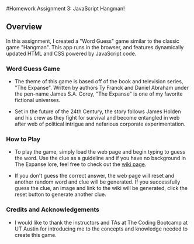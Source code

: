 #Homework Assignment 3: JavaScript Hangman!

## Overview

In this assignment, I created a "Word Guess" game similar to the classic game "Hangman". This app runs in the browser, and features dynamically updated HTML and CSS powered by JavaScript code.

### Word Guess Game

* The theme of this game is based off of the book and television series, "The Expanse". Written by authors Ty Franck and Daniel Abraham under the pen-name James S.A. Corey, "The Expanse" is one of my favorite fictional universes.

* Set in the future of the 24th Century, the story follows James Holden and his crew as they fight for survival and become entangled in web after web of political intrigue and nefarious corporate experimentation.

### How to Play

* To play the game, simply load the web page and begin typing to guess the word. Use the clue as a guideline and if you have no background in The Expanse lore, feel free to check out the [wiki page](http://expanse.wikia.com/wiki/The_Expanse_Wiki).

* If you don't guess the correct answer, the web page will reset and another random word and clue will be generated. If you successfully guess the clue, an image and link to the wiki will be generated, click the reset button to generate another clue.

### Credits and Acknowledgements

* I would like to thank the instructors and TAs at The Coding Bootcamp at UT Austin for introducing me to the concepts and knowledge needed to create this game. 


